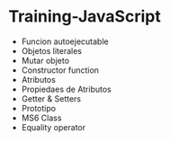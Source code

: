 # Training-JavaScript

- Funcion autoejecutable
- Objetos literales
- Mutar objeto
- Constructor function
- Atributos
- Propiedaes de Atributos
- Getter & Setters
- Prototipo
- MS6 Class
- Equality operator
